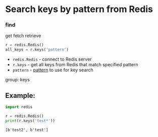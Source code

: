 # Search keys by pattern from Redis

### find
get
fetch
retrieve

```python
r = redis.Redis()
all_keys = r.keys('pattern')
```

- `redis.Redis` - connect to Redis server
- `r.keys` - get all keys from Redis that match specified pattern
- `pattern` - [pattern](https://redis.io/commands/KEYS) to use for key search

group: keys

## Example: 
```python
import redis

r = redis.Redis()
print(r.keys('test*'))
```
```
[b'test2', b'test']

```

